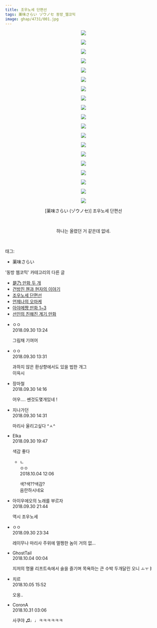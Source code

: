 ```yaml
---
title: 조우노세 단편선
tags: 薬味さらい ゾウノセ 동방_웹코믹
image: ghap/4731/001.jpg
---
```

<div class="article">
<p style="text-align: center; clear: none; float: none;"><img src="{{ site.nasurl }}/ghap/4731/001.jpg"/></p>
<p style="text-align: center; clear: none; float: none;"><img src="{{ site.nasurl }}/ghap/4731/002.jpg"/></p>
<p style="text-align: center; clear: none; float: none;"><img src="{{ site.nasurl }}/ghap/4731/003.jpg"/></p>
<p style="text-align: center; clear: none; float: none;"><img src="{{ site.nasurl }}/ghap/4731/004.png"/></p>
<p style="text-align: center; clear: none; float: none;"><img src="{{ site.nasurl }}/ghap/4731/005.png"/></p>
<p style="text-align: center; clear: none; float: none;"><img src="{{ site.nasurl }}/ghap/4731/006.jpg"/></p>
<p style="text-align: center; clear: none; float: none;"><img src="{{ site.nasurl }}/ghap/4731/007.jpg"/></p>
<p style="text-align: center; clear: none; float: none;"><img src="{{ site.nasurl }}/ghap/4731/008.jpg"/></p>
<p style="text-align: center; clear: none; float: none;"><img src="{{ site.nasurl }}/ghap/4731/009.jpg"/></p>
<p style="text-align: center; clear: none; float: none;"><img src="{{ site.nasurl }}/ghap/4731/010.jpg"/></p>
<p style="text-align: center; clear: none; float: none;"><img src="{{ site.nasurl }}/ghap/4731/011.jpg"/></p>
<p style="text-align: center; clear: none; float: none;"><img src="{{ site.nasurl }}/ghap/4731/012.jpg"/></p>
<p style="text-align: center; clear: none; float: none;"><img src="{{ site.nasurl }}/ghap/4731/013.jpg"/></p>
<p style="text-align: center; clear: none; float: none;"><img src="{{ site.nasurl }}/ghap/4731/014.jpg"/></p>
<p style="text-align: center; clear: none; float: none;"><img src="{{ site.nasurl }}/ghap/4731/015.jpg"/></p>
<p style="text-align: center; clear: none; float: none;"><img src="{{ site.nasurl }}/ghap/4731/016.jpg"/></p>
<p style="text-align: center; clear: none; float: none;"><img src="{{ site.nasurl }}/ghap/4731/017.jpg"/></p>
<p style="text-align: center; clear: none; float: none;"><img src="{{ site.nasurl }}/ghap/4731/018.jpg"/></p>
<p style="text-align: center; clear: none; float: none;"><img src="{{ site.nasurl }}/ghap/4731/019.jpg"/></p>
<p style="text-align: center; clear: none; float: none;">[薬味さらい (ゾウノセ)] 조우노세 단편선</p>
<p style="text-align: center; clear: none; float: none;"><br/></p>
<p style="text-align: center; clear: none; float: none;">하나는 올렸던 거 같은데 없네.</p>
<p><br/></p>
</div><div class="tagTrail">
<p>태그: </p>
<ul>
<li>薬味さらい</li>
</ul>
</div><div class="another">
<p>'동방 웹코믹' 카테고리의 다른 글</p>
<ul>
<li><a href="/2018-10-03-ghap_4735">是乃 만화 두 개</a></li>
<li><a href="/2018-09-30-ghap_4732">건방진 첸과 현자의 이야기</a></li>
<li><a href="/2018-09-30-ghap_4731">조우노세 단편선</a></li>
<li><a href="/2018-09-28-ghap_4726">언제나의 오마케</a></li>
<li><a href="/2018-09-26-ghap_4723">아야메쨩 만화 1~3</a></li>
<li><a href="/2018-09-26-ghap_4722">선인의 친해진 계기 만화</a></li>
</ul>
</div><div class="cb_module cb_fluid">
<div class="cb_wrt cb_profile">
<div class="comment">
<ul>
<li class="cb_thumb_off" id="comment15342264">
<div class="cb_comment_area">
<div class="cb_info_area">
<div class="cb_section">
<span class="cb_nick_name">ㅇㅇ</span>
</div>
<div class="cb_section">
<span class="cb_date">2018.09.30 13:24 </span>
</div>
</div>
<div class="cb_dsc_comment">
<p class="cb_dsc">
											그림채 기여어
										</p>
</div>
</div></li>
<li class="cb_thumb_off" id="comment15342266">
<div class="cb_comment_area">
<div class="cb_info_area">
<div class="cb_section">
<span class="cb_nick_name">ㅇㅇ</span>
</div>
<div class="cb_section">
<span class="cb_date">2018.09.30 13:31 </span>
</div>
</div>
<div class="cb_dsc_comment">
<p class="cb_dsc">
											과하지 않은 환상향에서도 있을 법한 개그<br/>
이윽시
										</p>
</div>
</div></li>
<li class="cb_thumb_off" id="comment15342276">
<div class="cb_comment_area">
<div class="cb_info_area">
<div class="cb_section">
<span class="cb_nick_name">장마철</span>
</div>
<div class="cb_section">
<span class="cb_date">2018.09.30 14:16 </span>
</div>
</div>
<div class="cb_dsc_comment">
<p class="cb_dsc">
											어우.... 쎈것도몇개있네 !
										</p>
</div>
</div></li>
<li class="cb_thumb_off" id="comment15342281">
<div class="cb_comment_area">
<div class="cb_info_area">
<div class="cb_section">
<span class="cb_nick_name">지나가던</span>
</div>
<div class="cb_section">
<span class="cb_date">2018.09.30 14:31 </span>
</div>
</div>
<div class="cb_dsc_comment">
<p class="cb_dsc">
											마리사 울리고싶다 ^ㅅ^
										</p>
</div>
</div></li>
<li class="cb_thumb_off" id="comment15342367">
<div class="cb_comment_area">
<div class="cb_info_area">
<div class="cb_section">
<span class="cb_nick_name">Elka</span>
</div>
<div class="cb_section">
<span class="cb_date">2018.09.30 19:47 </span>
</div>
</div>
<div class="cb_dsc_comment">
<p class="cb_dsc">
											색감 좋다
										</p>
</div>
<ul>
<li class="cb_thumb_off" id="comment15344807">
<span class="cb_bu_subnode">ㄴ</span>
<div class="cb_comment_area">
<div class="cb_info_area">
<div class="cb_section">
<span class="cb_nick_name">ㅇㅇ</span>
</div>
<div class="cb_section">
<span class="cb_date">2018.10.04 12:06 </span>
</div>
</div>
<div class="cb_dsc_comment">
<p class="cb_dsc">
																색?색??색감?<br/>
음란하시네요
															</p>
</div>
</div>
</li>
</ul>
</div></li>
<li class="cb_thumb_off" id="comment15342412">
<div class="cb_comment_area">
<div class="cb_info_area">
<div class="cb_section">
<span class="cb_nick_name">아이우에오의 노래를 부르자</span>
</div>
<div class="cb_section">
<span class="cb_date">2018.09.30 21:44 </span>
</div>
</div>
<div class="cb_dsc_comment">
<p class="cb_dsc">
											역시 조우노세
										</p>
</div>
</div></li>
<li class="cb_thumb_off" id="comment15342470">
<div class="cb_comment_area">
<div class="cb_info_area">
<div class="cb_section">
<span class="cb_nick_name">ㅇㅇ</span>
</div>
<div class="cb_section">
<span class="cb_date">2018.09.30 23:34 </span>
</div>
</div>
<div class="cb_dsc_comment">
<p class="cb_dsc">
											레이무나 마리사 주위에 멀쩡한 놈이 거의 없...
										</p>
</div>
</div></li>
<li class="cb_thumb_off" id="comment15344598">
<div class="cb_comment_area">
<div class="cb_info_area">
<div class="cb_section">
<span class="cb_nick_name">GhostTail</span>
</div>
<div class="cb_section">
<span class="cb_date">2018.10.04 00:04 </span>
</div>
</div>
<div class="cb_dsc_comment">
<p class="cb_dsc">
											지저의 명물 리프트속에서 술을 즐기며 목욕하는 큰 수박 두개달린 오니 ㅗㅜㅑ
										</p>
</div>
</div></li>
<li class="cb_thumb_off" id="comment15345617">
<div class="cb_comment_area">
<div class="cb_info_area">
<div class="cb_section">
<span class="cb_nick_name">치르</span>
</div>
<div class="cb_section">
<span class="cb_date">2018.10.05 15:52 </span>
</div>
</div>
<div class="cb_dsc_comment">
<p class="cb_dsc">
											오옹..
										</p>
</div>
</div></li>
<li class="cb_thumb_off" id="comment15365347">
<div class="cb_comment_area">
<div class="cb_info_area">
<div class="cb_section">
<span class="cb_nick_name">CoronA</span>
</div>
<div class="cb_section">
<span class="cb_date">2018.10.31 03:06 </span>
</div>
</div>
<div class="cb_dsc_comment">
<p class="cb_dsc">
											사쿠야 ♫♩♩ㅋㅋㅋㅋㅋㅋ
										</p>
</div>
</div></li>
</ul>
</div>
</div><!-- commentList close -->
</div>
